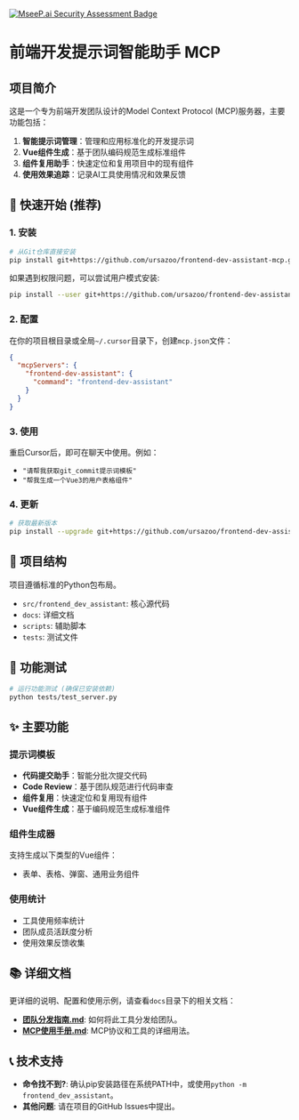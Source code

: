 [![MseeP.ai Security Assessment Badge](https://mseep.net/pr/ursazoo-frontend-dev-assistant-mcp-badge.png)](https://mseep.ai/app/ursazoo-frontend-dev-assistant-mcp)

# 前端开发提示词智能助手 MCP

## 项目简介

这是一个专为前端开发团队设计的Model Context Protocol (MCP)服务器，主要功能包括：

1. **智能提示词管理**：管理和应用标准化的开发提示词
2. **Vue组件生成**：基于团队编码规范生成标准组件
3. **组件复用助手**：快速定位和复用项目中的现有组件
4. **使用效果追踪**：记录AI工具使用情况和效果反馈

## 🚀 快速开始 (推荐)

### 1. 安装

```bash
# 从Git仓库直接安装
pip install git+https://github.com/ursazoo/frontend-dev-assistant-mcp.git
```

如果遇到权限问题，可以尝试用户模式安装:

```bash
pip install --user git+https://github.com/ursazoo/frontend-dev-assistant-mcp.git
```

### 2. 配置

在你的项目根目录或全局`~/.cursor`目录下，创建`mcp.json`文件：

```json
{
  "mcpServers": {
    "frontend-dev-assistant": {
      "command": "frontend-dev-assistant"
    }
  }
}
```

### 3. 使用

重启Cursor后，即可在聊天中使用。例如：

- `"请帮我获取git_commit提示词模板"`
- `"帮我生成一个Vue3的用户表格组件"`

### 4. 更新

```bash
# 获取最新版本
pip install --upgrade git+https://github.com/ursazoo/frontend-dev-assistant-mcp.git
```

## 📁 项目结构

项目遵循标准的Python包布局。

- `src/frontend_dev_assistant`: 核心源代码
- `docs`: 详细文档
- `scripts`: 辅助脚本
- `tests`: 测试文件

## 🧪 功能测试

```bash
# 运行功能测试 (确保已安装依赖)
python tests/test_server.py
```

## ✨ 主要功能

### 提示词模板

- **代码提交助手**：智能分批次提交代码
- **Code Review**：基于团队规范进行代码审查
- **组件复用**：快速定位和复用现有组件
- **Vue组件生成**：基于编码规范生成标准组件

### 组件生成器

支持生成以下类型的Vue组件：

- 表单、表格、弹窗、通用业务组件

### 使用统计

- 工具使用频率统计
- 团队成员活跃度分析
- 使用效果反馈收集

## 📚 详细文档

更详细的说明、配置和使用示例，请查看`docs`目录下的相关文档：

- **[团队分发指南.md](docs/团队分发指南.md)**: 如何将此工具分发给团队。
- **[MCP使用手册.md](docs/MCP使用手册.md)**: MCP协议和工具的详细用法。

## 📞 技术支持

- **命令找不到?**: 确认pip安装路径在系统PATH中，或使用`python -m frontend_dev_assistant`。
- **其他问题**: 请在项目的GitHub Issues中提出。
